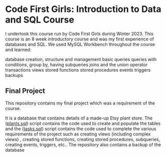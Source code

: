 # Code First Girls: Introduction to Data and SQL Course
I undertook this course run by Code First Girls during Winter 2023. This course is an 8 week introductory course and was my first experience of databases and SQL. We used MySQL Workbench throughout the course and learned:

database creation, structure and management
basic queries
queries with conditions, group by, having
subqueries
joins and the union operator
transactions
views
stored functions
stored procedures
events
triggers
backups

## Final Project
This repository contains my final project which was a requirement of the course. 

It is a database that contains details of a made-up Etsy plant store. The ([plants.sql](https://github.com/Carolina-Toste/CFG_Data_and_SQL/blob/main/plants.sql)) script contains the code used to create and populate the tables and the ([tasks.sql](https://github.com/Carolina-Toste/CFG_Data_and_SQL/blob/main/tasks.sql)) script contains the code used to complete the various requirements of the project such as creating views (including complex views) , creating stored functions, creating stored procedures, subqueries, creating events, triggers, etc.. The repository also contains a backup of the database 
